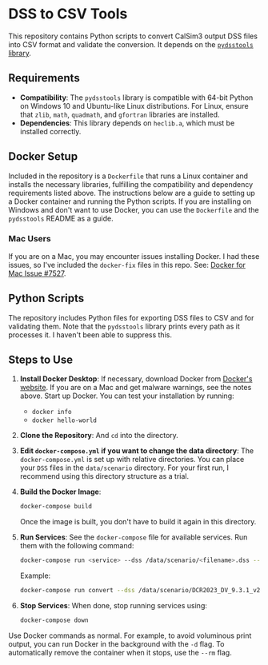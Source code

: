 # DSS to CSV Tools

This repository contains Python scripts to convert CalSim3 output DSS files into CSV format and validate the conversion. It depends on the [`pydsstools` library](https://github.com/gyanz/pydsstools).

## Requirements

- **Compatibility**: The `pydsstools` library is compatible with 64-bit Python on Windows 10 and Ubuntu-like Linux distributions. For Linux, ensure that `zlib`, `math`, `quadmath`, and `gfortran` libraries are installed.
- **Dependencies**: This library depends on `heclib.a`, which must be installed correctly.

## Docker Setup

Included in the repository is a `Dockerfile` that runs a Linux container and installs the necessary libraries, fulfilling the compatibility and dependency requirements listed above. The instructions below are a guide to setting up a Docker container and running the Python scripts. If you are installing on Windows and don't want to use Docker, you can use the `Dockerfile` and the `pydsstools` README as a guide.

### Mac Users

If you are on a Mac, you may encounter issues installing Docker. I had these issues, so I've included the `docker-fix` files in this repo. See: [Docker for Mac Issue #7527](https://github.com/docker/for-mac/issues/7527).

## Python Scripts

The repository includes Python files for exporting DSS files to CSV and for validating them. Note that the `pydsstools` library prints every path as it processes it. I haven't been able to suppress this.

## Steps to Use

1. **Install Docker Desktop**: If necessary, download Docker from [Docker's website](https://www.docker.com/). If you are on a Mac and get malware warnings, see the notes above. Start up Docker. You can test your installation by running:
   - `docker info`
   - `docker hello-world`

2. **Clone the Repository**: And `cd` into the directory.

3. **Edit `docker-compose.yml` if you want to change the data directory**: The `docker-compose.yml` is set up with relative directories. You can place your `DSS` files in the `data/scenario` directory. For your first run, I recommend using this directory structure as a trial.

4. **Build the Docker Image**:
   ```bash
   docker-compose build
   ```
   Once the image is built, you don't have to build it again in this directory.

5. **Run Services**: See the `docker-compose` file for available services. Run them with the following command:
   ```bash
   docker-compose run <service> --dss /data/scenario/<filename>.dss --csv /data/scenario/<filename>.csv
   ```
   Example:
   ```bash
   docker-compose run convert --dss /data/scenario/DCR2023_DV_9.3.1_v2a_Danube_Adj_v1.8.dss --csv /data/scenario/DCR2023_DV_9.3.1_v2a_Danube_Adj_v1.8.csv
   ```

6. **Stop Services**: When done, stop running services using:
   ```bash
   docker-compose down
   ```
Use Docker commands as normal. For example, to avoid voluminous print output, you can run Docker in the background with the `-d` flag. To automatically remove the container when it stops, use the `--rm` flag.